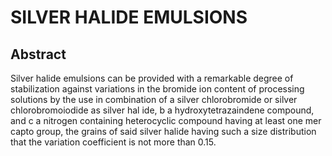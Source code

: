 # SILVER HALIDE EMULSIONS

## Abstract
Silver halide emulsions can be provided with a remarkable degree of stabilization against variations in the bromide ion content of processing solutions by the use in combination of a silver chlorobromide or silver chlorobromoiodide as silver hal ide, b a hydroxytetrazaindene compound, and c a nitrogen containing heterocyclic compound having at least one mer capto group, the grains of said silver halide having such a size distribution that the variation coefficient is not more than 0.15.